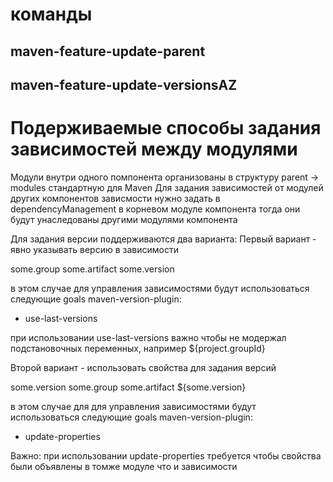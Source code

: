# команды
## maven-feature-update-parent

## maven-feature-update-versionsAZ

# Подерживаемые способы задания зависимостей между модулями
Модули внутри одного помпонента организованы в структуру parent -> modules стандартную для Maven
Для задания зависимостей от модулей других компонентов зависмости нужно задать в dependencyManagement в корневом модуле компонента
тогда они будут унаследованы другими модулями компонента

Для задания версии поддерживаются два варианта:
Первый вариант - явно указывать версию в зависимости 
    
  <dependency>
    <groupId>some.group</groupId>
    <artifactId>some.artifact</artifactId>
    <version>some.version</version>
  </dependency>

в этом случае для управления зависимостями будут использоваться следующие goals maven-version-plugin:
* use-last-versions 

при использовании use-last-versions важно чтобы <groupId> не модержал подстановочных переменных, например ${project.groupId}

Второй вариант - использовать свойства для задания версий

  <properties>
    <some.version>some.version</some.version>
  </properties    
    
  <dependency>
    <groupId>some.group</groupId>
    <artifactId>some.artifact</artifactId>
    <version>${some.version}</version>
  </dependency>
    
в этом случае для для управления зависимостями будут использоваться следующие goals maven-version-plugin:
* update-properties

Важно: при использовании update-properties требуется чтобы свойства были объявлены в томже модуле что и зависимости 
